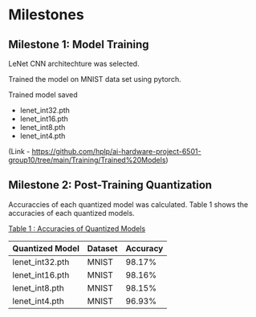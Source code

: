 # Milestones 

## Milestone 1: Model Training

LeNet CNN architechture was selected.

Trained the model on MNIST data set using pytorch.

Trained model saved

  - lenet_int32.pth
  - lenet_int16.pth
  - lenet_int8.pth
  - lenet_int4.pth
    
(Link - https://github.com/hplp/ai-hardware-project-6501-group10/tree/main/Training/Trained%20Models)

## Milestone 2: Post-Training Quantization

Accuraccies of each quantized model was calculated. Table 1 shows the accuracies of each quantized models.

<u>Table 1 : Accuracies of Quantized Models</u>

| Quantized Model| Dataset | Accuracy |
|-----------------|-----------------|-----------------|
|   lenet_int32.pth   | MNIST    | 98.17%    |
|   lenet_int16.pth   | MNIST    | 98.16%    |
|   lenet_int8.pth   | MNIST    | 98.15%    |
|   lenet_int4.pth   | MNIST    | 96.93%    |


